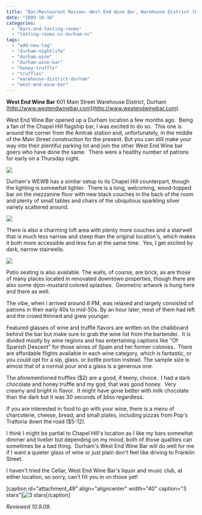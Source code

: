 ```yaml
---
title: "Bar/Restaurant Review--West End Wine Bar, Warehouse District (Durham)"
date: "2009-10-16"
categories: 
  - "bars-and-tasting-rooms"
  - "tasting-rooms-in-durham-nc"
tags: 
  - "add-new-tag"
  - "durham-nightlife"
  - "durham-wine"
  - "durham-wine-bar"
  - "honey-truffle"
  - "truffles"
  - "warehouse-district-durham"
  - "west-end-wine-bar"
---
```


**West End Wine Bar** 601 Main Street Warehouse District, Durham [http://www.westendwinebar.com](http://www.westendwinebar.com)

West End Wine Bar opened up a Durham location a few months ago.  Being a fan of the Chapel Hill flagship bar, I was excited to do so.  This one is around the corner from the Amtrak station and, unfortunately, in the middle of the Main Street construction for the present. But you can still make your way into their plentiful parking lot and join the other West End Wine bar goers who have done the same.  There were a healthy number of patrons for early on a Thursday night.

![](http://www.thegourmez.com/gourmez/photos/westend1.jpg)

Durham's WEWB has a similar setup to its Chapel Hill counterpart, though the lighting is somewhat lighter.  There is a long, welcoming, wood-topped bar on the mezzanine floor with new black couches in the back of the room and plenty of small tables and chairs of the ubiquitous sparkling silver variety scattered around.

![](http://www.thegourmez.com/gourmez/photos/westend2.jpg)

There is also a charming loft area with plenty more couches and a stairwell that is much less narrow and steep than the original location's, which makes it both more accessible and less fun at the same time.  Yes, I get excited by dark, narrow stairwells.

![](http://www.thegourmez.com/gourmez/photos/westend3.jpg)

Patio seating is also available. The walls, of course, are brick, as are those of many places located in renovated downtown properties, though there are also some dijon-mustard colored splashes.  Geometric artwork is hung here and there as well.

The vibe, when I arrived around 8 PM, was relaxed and largely consisted of patrons in their early 40s to mid-50s. By an hour later, most of them had left and the crowd thinned and grew younger.

Featured glasses of wine and truffle flavors are written on the chalkboard behind the bar but make sure to grab the wine list from the bartender.  It is divided mostly by wine regions and has entertaining captions like "Of Spanish Descent" for those wines of Spain and her former colonies.  There are affordable flights available in each wine category, which is fantastic, or you could opt for a sip, glass, or bottle portion instead. The sample size is almost that of a normal pour and a glass is a generous one.

The aforementioned truffles ($2) are a good, if teeny, choice.  I had a dark chocolate and honey truffle and my god, that was good honey.  Very creamy and bright in flavor.  It might have gone better with milk chocolate than the dark but it was 30 seconds of bliss regardless.

If you are interested in food to go with your wine, there is a menu of charcuterie, cheese, bread, and small plates, including pizzas from Pop's Trattoria down the road ($5-12).

I think I might be partial to Chapel Hill's location as I like my bars somewhat dimmer and livelier but depending on my mood, both of those qualities can sometimes be a bad thing.  Durham's West End Wine Bar will do well for me if I want a quieter glass of wine or just plain don't feel like driving to Franklin Street.

I haven't tried the Cellar, West End Wine Bar's liquor and music club, at either location, so sorry, can't fill you in on those yet!

\[caption id="attachment\_49" align="aligncenter" width="40" caption="3 stars"\]![3 stars](http://s3.amazonaws.com/thegourmez-wpmedia/2009/02/rating_avocado1.gif "rating_avocado1")\[/caption\]

_Reviewed 10.9.09._
